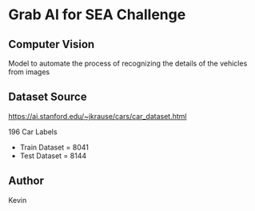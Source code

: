 # Grab AI for SEA Challenge
## Computer Vision
Model to automate the process of recognizing the details of the vehicles from images

## Dataset Source
https://ai.stanford.edu/~jkrause/cars/car_dataset.html

196 Car Labels
* Train Dataset = 8041
* Test Dataset = 8144

## Author
Kevin